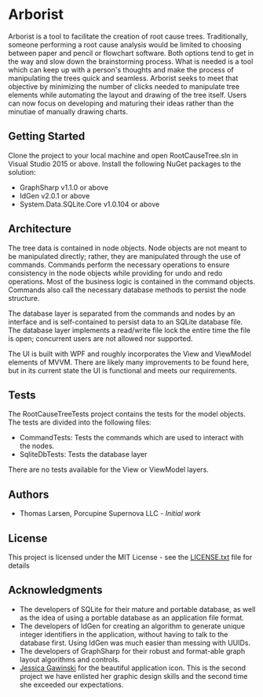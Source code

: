 # Arborist

Arborist is a tool to facilitate the creation of root cause trees.  Traditionally, someone performing a root cause analysis would be limited to choosing between paper and pencil or flowchart software.  Both options tend to get in the way and slow down the brainstorming process.  What is needed is a tool which can keep up with a person's thoughts and make the process of manipulating the trees quick and seamless.  Arborist seeks to meet that objective by minimizing the number of clicks needed to manipulate tree elements while automating the layout and drawing of the tree itself.  Users can now focus on developing and maturing their ideas rather than the minutiae of manually drawing charts.

## Getting Started

Clone the project to your local machine and open RootCauseTree.sln in Visual Studio 2015 or above.
Install the following NuGet packages to the solution:

* GraphSharp v1.1.0 or above
* IdGen v2.0.1 or above
* System.Data.SQLite.Core v1.0.104 or above

## Architecture

The tree data is contained in node objects.  Node objects are not meant to be manipulated directly; rather, they are manipulated through the use of commands.  Commands perform the necessary operations to ensure consistency in the node objects while providing for undo and redo operations.  Most of the business logic is contained in the command objects.  Commands also call the necessary database methods to persist the node structure.

The database layer is separated from the commands and nodes by an interface and is self-contained to persist data to an SQLite database file.  The database layer implements a read/write file lock the entire time the file is open; concurrent users are not allowed nor supported.

The UI is built with WPF and roughly incorporates the View and ViewModel elements of MVVM.  There are likely many improvements to be found here, but in its current state the UI is functional and meets our requirements.

## Tests

The RootCauseTreeTests project contains the tests for the model objects.  The tests are divided into the following files:

* CommandTests: Tests the commands which are used to interact with the nodes.
* SqliteDbTests: Tests the database layer

There are no tests available for the View or ViewModel layers.

## Authors

* Thomas Larsen, Porcupine Supernova LLC - *Initial work*

## License

This project is licensed under the MIT License - see the [LICENSE.txt](LICENSE.txt) file for details

## Acknowledgments

* The developers of SQLite for their mature and portable database, as well as the idea of using a portable database as an application file format.
* The developers of IdGen for creating an algorithm to generate unique integer identifiers in the application, without having to talk to the database first. Using IdGen was much easier than messing with UUIDs.
* The developers of GraphSharp for their robust and format-able graph layout algorithms and controls.
* [Jessica Gawinski](https://www.jessicagawinski.com/) for the beautiful application icon.  This is the second project we have enlisted her graphic design skills and the second time she exceeded our expectations.